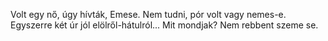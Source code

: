 Volt egy nő, úgy hívták, Emese.
Nem tudni, pór volt vagy nemes-e.
Egyszerre két úr jól
elölről-hátulról...
Mit mondjak? Nem rebbent szeme se.